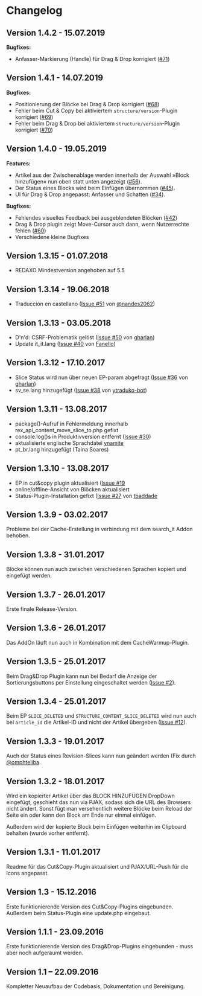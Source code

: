 Changelog
=========

Version 1.4.2 - 15.07.2019
--------------------------

**Bugfixes:**

- Anfasser-Markierung (Handle) für Drag & Drop korrigiert ([#71](https://github.com/FriendsOfREDAXO/bloecks/issues/71))


Version 1.4.1 - 14.07.2019
--------------------------

**Bugfixes:**

- Positionierung der Blöcke bei Drag & Drop korrigiert ([#68](https://github.com/FriendsOfREDAXO/bloecks/issues/68))
- Fehler beim Cut & Copy bei aktiviertem `structure/version`-Plugin korrigiert ([#69](https://github.com/FriendsOfREDAXO/bloecks/issues/69))
- Fehler beim Drag & Drop bei aktiviertem `structure/version`-Plugin korrigiert ([#70](https://github.com/FriendsOfREDAXO/bloecks/issues/70))


Version 1.4.0 - 19.05.2019
--------------------------

**Features:**

- Artikel aus der Zwischenablage werden innerhalb der Auswahl »Block hinzufügen« nun oben statt unten angezeigt ([#56](https://github.com/FriendsOfREDAXO/bloecks/issues/56)).
- Der Status eines Blocks wird beim Einfügen übernommen ([#45](https://github.com/FriendsOfREDAXO/bloecks/issues/45)).
- UI für Drag & Drop angepasst: Anfasser und Schatten ([#34](https://github.com/FriendsOfREDAXO/bloecks/issues/34)).

**Bugfixes:**

- Fehlendes visuelles Feedback bei ausgeblendeten Blöcken ([#42](https://github.com/FriendsOfREDAXO/bloecks/issues/42))
- Drag & Drop plugin zeigt Move-Cursor auch dann, wenn Nutzerrechte fehlen ([#60](https://github.com/FriendsOfREDAXO/bloecks/issues/60))
- Verschiedene kleine Bugfixes


Version 1.3.15 - 01.07.2018
---------------------------

- REDAXO Mindestversion angehoben auf 5.5


Version 1.3.14 - 19.06.2018
---------------------------

- Traducción en castellano ([Issue #51](https://github.com/FriendsOfREDAXO/bloecks/pull/51) von [@nandes2062](https://github.com/@nandes2062))


Version 1.3.13 - 03.05.2018
---------------------------

- D'n'd: CSRF-Problematik gelöst ([Issue #50](https://github.com/FriendsOfREDAXO/bloecks/issues/50) von [gharlan](https://github.com/gharlan))
- Update it_it.lang ([Issue #40](https://github.com/FriendsOfREDAXO/bloecks/pull/40) von [Fanello](https://github.com/Fanello))


Version 1.3.12 - 17.10.2017
---------------------------

- Slice Status wird nun über neuen EP-param abgefragt ([Issue #36](https://github.com/FriendsOfREDAXO/bloecks/pull/36) von [gharlan](https://github.com/gharlan))
- sv_se.lang hinzugefügt ([Issue #38](https://github.com/FriendsOfREDAXO/bloecks/pull/38) von [ytraduko-bot](https://github.com/ytraduko-bot))


Version 1.3.11 - 13.08.2017
---------------------------

- package()-Aufruf in Fehlermeldung innerhalb rex_api_content_move_slice_to.php gefixt
- console.log()s in Produktivversion entfernt ([Issue #30](https://github.com/FriendsOfREDAXO/bloecks/issues/30))
- aktualisierte englische Sprachdatei [ynamite](https://github.com/ynamite)
- pt_br.lang hinzugefügt (Taina Soares)


Version 1.3.10 - 13.08.2017
---------------------------

- EP in cut&copy plugin aktualisiert ([Issue #19](https://github.com/FriendsOfREDAXO/bloecks/issues/19)
- online/offline-Ansicht von Blöcken aktualisiert
- Status-Plugin-Installation gefixt ([Issue #27](https://github.com/FriendsOfREDAXO/bloecks/issues/27) von [tbaddade](https://github.com/tbaddade)


Version 1.3.9 - 03.02.2017
--------------------------

Probleme bei der Cache-Erstellung in verbindung mit dem search_it Addon behoben.


Version 1.3.8 - 31.01.2017
--------------------------

Blöcke können nun auch zwischen verschiedenen Sprachen kopiert und eingefügt werden.


Version 1.3.7 - 26.01.2017
--------------------------

Erste finale Release-Version.


Version 1.3.6 - 26.01.2017
--------------------------

Das AddOn läuft nun auch in Kombination mit dem CacheWarmup-Plugin.


Version 1.3.5 - 25.01.2017
--------------------------

Beim Drag&Drop Plugin kann nun bei Bedarf die Anzeige der Sortierungsbuttons per Einstellung eingeschaltet werden
([Issue #2](https://github.com/FriendsOfREDAXO/bloecks/issues/2)).


Version 1.3.4 - 25.01.2017
--------------------------

Beim EP ```SLICE_DELETED``` und ```STRUCTURE_CONTENT_SLICE_DELETED``` wird nun auch bei ```article_id```
die Artikel-ID und nicht der Artikel übergeben ([Issue #12](https://github.com/FriendsOfREDAXO/bloecks/issues/12)).


Version 1.3.3 - 19.01.2017
--------------------------

Auch der Status eines Revision-Slices kann nun geändert werden (Fix durch [@omphteliba](https://github.com/omphteliba).


Version 1.3.2 - 18.01.2017
--------------------------

Wird ein kopierter Artikel über das BLOCK HINZUFÜGEN DropDown eingefügt, geschieht das nun via PJAX,
sodass sich die URL des Browsers nicht ändert. Sonst fügt man versehentlich weitere Blöcke beim
Reload der Seite ein oder kann den Block am Ende nur einmal einfügen.

Außerdem wird der kopierte Block beim Einfügen weiterhin im Clipboard behalten (wurde vorher entfernt).


Version 1.3.1 - 11.01.2017
--------------------------

Readme für das Cut&Copy-Plugin aktualisiert und PJAX/URL-Push für die Icons angepasst.


Version 1.3 - 15.12.2016
------------------------

Erste funktionierende Version des Cut&Copy-Plugins eingebunden. Außerdem beim Status-Plugin eine
update.php eingebaut.


Version 1.1.1 - 23.09.2016
--------------------------

Erste funktionierende Version des Drag&Drop-Plugins eingebunden - muss aber noch aufgeräumt werden.


Version 1.1 – 22.09.2016
------------------------

Kompletter Neuaufbau der Codebasis, Dokumentation und Bereinigung.
